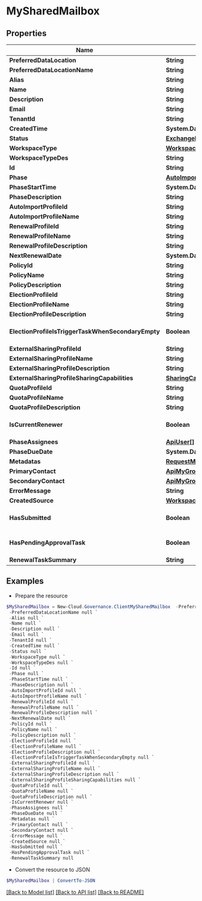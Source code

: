 # MySharedMailbox
## Properties

Name | Type | Description | Notes
------------ | ------------- | ------------- | -------------
**PreferredDataLocation** | **String** |  | [optional] 
**PreferredDataLocationName** | **String** |  | [optional] 
**Alias** | **String** |  | [optional] 
**Name** | **String** |  | [optional] 
**Description** | **String** |  | [optional] 
**Email** | **String** |  | [optional] 
**TenantId** | **String** |  | [optional] 
**CreatedTime** | **System.DateTime** |  | [optional] 
**Status** | [**ExchangeResourceStatus**](ExchangeResourceStatus.md) |  | [optional] 
**WorkspaceType** | [**WorkspaceType**](WorkspaceType.md) |  | [optional] 
**WorkspaceTypeDes** | **String** |  | [optional] 
**Id** | **String** |  | [optional] 
**Phase** | [**AutoImportPhase**](AutoImportPhase.md) |  | [optional] 
**PhaseStartTime** | **System.DateTime** |  | [optional] 
**PhaseDescription** | **String** |  | [optional] 
**AutoImportProfileId** | **String** |  | [optional] 
**AutoImportProfileName** | **String** |  | [optional] 
**RenewalProfileId** | **String** |  | [optional] 
**RenewalProfileName** | **String** |  | [optional] 
**RenewalProfileDescription** | **String** |  | [optional] 
**NextRenewalDate** | **System.DateTime** |  | [optional] 
**PolicyId** | **String** |  | [optional] 
**PolicyName** | **String** |  | [optional] 
**PolicyDescription** | **String** |  | [optional] 
**ElectionProfileId** | **String** |  | [optional] 
**ElectionProfileName** | **String** |  | [optional] 
**ElectionProfileDescription** | **String** |  | [optional] 
**ElectionProfileIsTriggerTaskWhenSecondaryEmpty** | **Boolean** |  | [optional] [default to $false]
**ExternalSharingProfileId** | **String** |  | [optional] 
**ExternalSharingProfileName** | **String** |  | [optional] 
**ExternalSharingProfileDescription** | **String** |  | [optional] 
**ExternalSharingProfileSharingCapabilities** | [**SharingCapabilities**](SharingCapabilities.md) |  | [optional] 
**QuotaProfileId** | **String** |  | [optional] 
**QuotaProfileName** | **String** |  | [optional] 
**QuotaProfileDescription** | **String** |  | [optional] 
**IsCurrentRenewer** | **Boolean** |  | [optional] [default to $false]
**PhaseAssignees** | [**ApiUser[]**](ApiUser.md) |  | [optional] 
**PhaseDueDate** | **System.DateTime** |  | [optional] 
**Metadatas** | [**RequestMetadata[]**](RequestMetadata.md) |  | [optional] 
**PrimaryContact** | [**ApiMyGroupPrimaryContact**](ApiMyGroupPrimaryContact.md) |  | [optional] 
**SecondaryContact** | [**ApiMyGroupPrimaryContact**](ApiMyGroupPrimaryContact.md) |  | [optional] 
**ErrorMessage** | **String** |  | [optional] 
**CreatedSource** | [**WorkspaceCreatedSourceType**](WorkspaceCreatedSourceType.md) |  | [optional] 
**HasSubmitted** | **Boolean** |  | [optional] [default to $false]
**HasPendingApprovalTask** | **Boolean** |  | [optional] [default to $false]
**RenewalTaskSummary** | **String** |  | [optional] 

## Examples

- Prepare the resource
```powershell
$MySharedMailbox = New-Cloud.Governance.ClientMySharedMailbox  -PreferredDataLocation null `
 -PreferredDataLocationName null `
 -Alias null `
 -Name null `
 -Description null `
 -Email null `
 -TenantId null `
 -CreatedTime null `
 -Status null `
 -WorkspaceType null `
 -WorkspaceTypeDes null `
 -Id null `
 -Phase null `
 -PhaseStartTime null `
 -PhaseDescription null `
 -AutoImportProfileId null `
 -AutoImportProfileName null `
 -RenewalProfileId null `
 -RenewalProfileName null `
 -RenewalProfileDescription null `
 -NextRenewalDate null `
 -PolicyId null `
 -PolicyName null `
 -PolicyDescription null `
 -ElectionProfileId null `
 -ElectionProfileName null `
 -ElectionProfileDescription null `
 -ElectionProfileIsTriggerTaskWhenSecondaryEmpty null `
 -ExternalSharingProfileId null `
 -ExternalSharingProfileName null `
 -ExternalSharingProfileDescription null `
 -ExternalSharingProfileSharingCapabilities null `
 -QuotaProfileId null `
 -QuotaProfileName null `
 -QuotaProfileDescription null `
 -IsCurrentRenewer null `
 -PhaseAssignees null `
 -PhaseDueDate null `
 -Metadatas null `
 -PrimaryContact null `
 -SecondaryContact null `
 -ErrorMessage null `
 -CreatedSource null `
 -HasSubmitted null `
 -HasPendingApprovalTask null `
 -RenewalTaskSummary null
```

- Convert the resource to JSON
```powershell
$MySharedMailbox | ConvertTo-JSON
```

[[Back to Model list]](../README.md#documentation-for-models) [[Back to API list]](../README.md#documentation-for-api-endpoints) [[Back to README]](../README.md)

